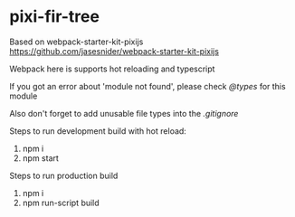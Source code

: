 # pixi-fir-tree

Based on webpack-starter-kit-pixijs
https://github.com/jasesnider/webpack-starter-kit-pixijs

Webpack here is supports hot reloading and typescript

If you got an error about 'module not found', please check *@types* for this module

Also don't forget to add unusable file types into the *.gitignore*

Steps to run development build with hot reload:
1. npm i
2. npm start

Steps to run production build
1. npm i
2. npm run-script build
